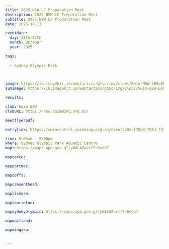 ```yaml
---
title: 2025 NSW LC Preparation Meet 
description: 2025 NSW LC Preparation Meet 
subtitle: 2025 NSW LC Preparation Meet 
date: 2025-10-11

eventdate:
  day: 11th-12th
  month: October
  year: 2025

tags:
 
  - Sydney-Olympic-Park

 

image: https://ik.imagekit.io/webtactics/gtsc/img/clubs/Swim-NSW-400x600.jpg
sumimage: https://ik.imagekit.io/webtactics/gtsc/img/clubs/Swim-NSW-600x400.jpg

results: 

club: Swim NSW
clubURL: https://nsw.swimming.org.au/

meetflyerpdf: 

entrylink: https://swimcentral.swimming.org.au/events/0cdf78d8-7884-f011-b4cc-7c1e5289e092/nominations

time: 9:00am - 5:00pm
where: Sydney Olympic Park Aquatic Centre
map: https://maps.app.goo.gl/yW8LAZartfFc6veo7

maptaree: 

mapportmac: 

mapcoffs:

mapcresenthead:

maplismore: 

maplaurieton: 

mapsydneyolympic: https://maps.app.goo.gl/yW8LAZartfFc6veo7

mapmaitland: 

mapmingara: 


---
```

